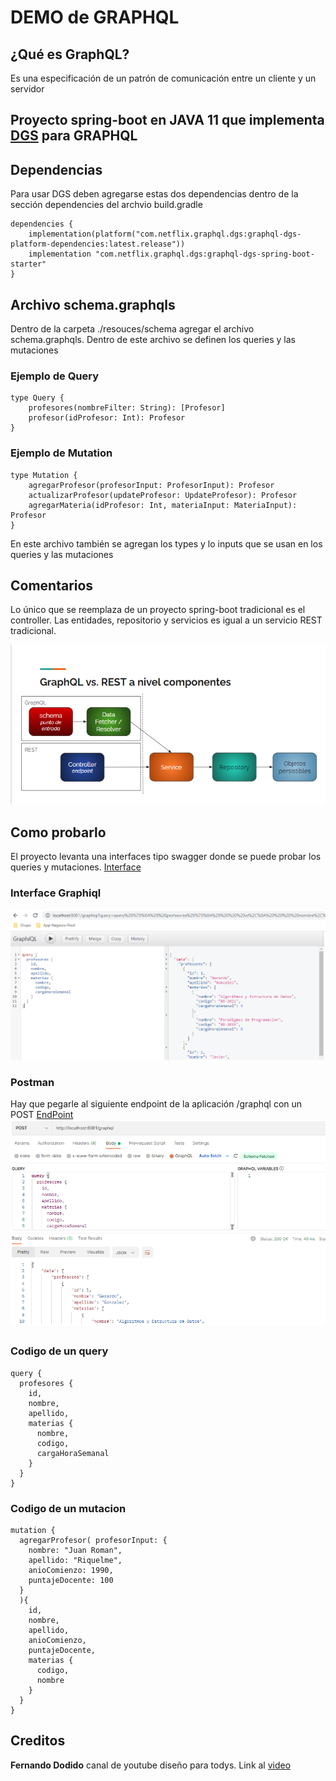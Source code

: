 # DEMO de GRAPHQL

## ¿Qué es GraphQL?
Es una especificación de un patrón de comunicación entre un cliente y un servidor

## Proyecto spring-boot en JAVA 11 que implementa [DGS](https://netflix.github.io/dgs/getting-started/) para GRAPHQL

## Dependencias 
Para usar DGS deben agregarse estas dos dependencias dentro de la sección dependencies del archvio build.gradle
``` 
dependencies {
    implementation(platform("com.netflix.graphql.dgs:graphql-dgs-platform-dependencies:latest.release"))
    implementation "com.netflix.graphql.dgs:graphql-dgs-spring-boot-starter"
}
```

## Archivo schema.graphqls
Dentro de la carpeta ./resouces/schema agregar el archivo schema.graphqls. Dentro de este archivo se definen los queries y las mutaciones

### Ejemplo de Query
```
type Query {
    profesores(nombreFilter: String): [Profesor]
    profesor(idProfesor: Int): Profesor
}
```

### Ejemplo de Mutation
```aidl
type Mutation {
    agregarProfesor(profesorInput: ProfesorInput): Profesor
    actualizarProfesor(updateProfesor: UpdateProfesor): Profesor
    agregarMateria(idProfesor: Int, materiaInput: MateriaInput): Profesor
}
```
En este archivo también se agregan los types y lo inputs que se usan en los queries y las mutaciones

## Comentarios
Lo único que se reemplaza de un proyecto spring-boot tradicional es el controller. Las entidades, repositorio y servicios es igual a un servicio REST tradicional.

![Estructura de proyecto](Controller.PNG)

## Como probarlo
El proyecto levanta una interfaces tipo swagger donde se puede probar los queries y mutaciones. [Interface](http://localhost:8081/graphiql)

### Interface Graphiql
![Grapiql](Graphiqp.PNG)

### Postman
Hay que pegarle al siguiente endpoint de la aplicación /graphql con un POST [EndPoint](http://localhost:8081/graphql)
![Postman](POSTMAN.PNG)

### Codigo de un query
```aidl
query {
  profesores {
    id,
    nombre,
    apellido,
    materias {
      nombre,
      codigo,
      cargaHoraSemanal
    }
  }
}
```
### Codigo de un mutacion
```aidl
mutation {
  agregarProfesor( profesorInput: {
    nombre: "Juan Roman",
    apellido: "Riquelme",
    anioComienzo: 1990,
    puntajeDocente: 100
  } 
  ){
	id,
    nombre,
    apellido,
    anioComienzo,
    puntajeDocente,
    materias {
      codigo,
      nombre
    }
  }
}
```

## Creditos
**Fernando Dodido** canal de youtube diseño para todys. Link al [video](https://www.youtube.com/watch?v=HcnFi2wYjnQ&t=1139s)